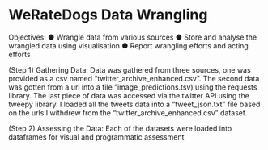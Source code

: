 # WeRateDogs Data Wrangling

Objectives:
● Wrangle data from various sources
● Store and analyse the wrangled data using visualisation
● Report wrangling efforts and acting efforts

(Step 1) Gathering Data:
Data was gathered from three sources, one was provided as a csv named
“twitter_archive_enhanced.csv”.
The second data was gotten from a url into a file “image_predictions.tsv) using the
requests library.
The last piece of data was accessed via the twitter API using the tweepy library. I loaded
all the tweets data into a “tweet_json.txt” file based on the urls I withdrew from the
“twitter_archive_enhanced.csv” dataset.

(Step 2) Assessing the Data:
Each of the datasets were loaded into dataframes for visual and programmatic
assessment

